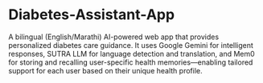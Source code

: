 # Diabetes-Assistant-App
A bilingual (English/Marathi) AI-powered web app that provides personalized diabetes care guidance. It uses Google Gemini for intelligent responses, SUTRA LLM for language detection and translation, and Mem0 for storing and recalling user-specific health memories—enabling tailored support for each user based on their unique health profile.
